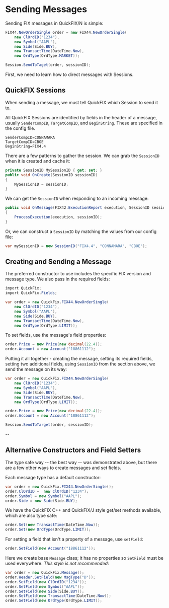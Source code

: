 Sending Messages
================

Sending FIX messages in QuickFIX/N is simple:

```c#
FIX44.NewOrderSingle order = new FIX44.NewOrderSingle(
    new ClOrdID("1234"),
    new Symbol("AAPL"),
    new Side(Side.BUY),
    new TransactTime(DateTime.Now),
    new OrdType(OrdType.MARKET));

Session.SendToTaget(order, sessionID);
```

First, we need to learn how to direct messages with Sessions.


QuickFIX Sessions
-----------------

When sending a message, we must tell QuickFIX which Session to send it
to.

All QuickFIX Sessions are identified by fields in the header of a
message, usually `SenderCompID`, `TargetCompID`, and `BeginString`.
These are specified in the config file.

```
SenderCompID=CONNAMARA
TargetCompID=CBOE
BeginString=FIX4.4
```

There are a few patterns to gather the session.  We can grab the `SessionID` when it is created and cache it:

```c#
private SessionID MySessionID { get; set; }
public void OnCreate(SessionID sessionID)
{
    MySessionID = sessionID;
}
```

We can get the `SessionID` when responding to an incoming message:

```c#
public void OnMessage(FIX42.ExecutionReport execution, SessionID sessionID) 
{
    ProcessExecution(execution, sessionID);
}
```

Or, we can construct a `SessionID` by matching the values from
our config file:

```c#
var mySessionID = new SessionID("FIX4.4", "CONNAMARA", "CBOE");
```

Creating and Sending a Message
------------------------------

The preferred constructor to use includes the specific FIX version
and message type.  We also pass in the required fields:

```c#
import QuickFix;
import QuickFix.Fields;

var order = new QuickFix.FIX44.NewOrderSingle(
    new ClOrdID("1234"),
    new Symbol("AAPL"),
    new Side(Side.BUY),
    new TransactTime(DateTime.Now),
    new OrdType(OrdType.LIMIT));
```

To set fields, use the message's field properties:

```c#
order.Price = new Price(new decimal(22.4));
order.Account = new Account("18861112");
```

Putting it all together - creating the message, setting its required
fields, setting two additional fields, using `SessionID` from the
section above, we send the message on its way:

```c#
var order = new QuickFix.FIX44.NewOrderSingle(
    new ClOrdID("1234"),
    new Symbol("AAPL"),
    new Side(Side.BUY),
    new TransactTime(DateTime.Now),
    new OrdType(OrdType.LIMIT));

order.Price = new Price(new decimal(22.4));
order.Account = new Account("18861112");

Session.SendToTarget(order, sessionID);
```

--

Alternative Constructors and Field Setters
------------------------------------------

The type safe way -- the best way -- was demonstrated above, but there
are a few other ways to create messages and set fields.

Each message type has a default constructor:

```c#
var order = new QuickFix.FIX44.NewOrderSingle();
order.ClOrdID =  new ClOrdID("1234");
order.Symbol = new Symbol("AAPL");
order.Side = new Side(Side.BUY);
```

We have the QuickFIX C++ and QuickFIX/J style get/set methods available,
which are also type safe:

```c#
order.Set(new TransactTime(DateTime.Now));
order.Set(new OrdType(OrdType.LIMIT));
```

For setting a field that isn't a property of a message, use `setField`:

```c#
order.SetField(new Account("18861112"));
```

Here we create base `Message` class;  it has no properties so `SetField`
must be used everywhere.  *This style is not recommended*:

```c#
var order = new QuickFix.Message();
order.Header.SetField(new MsgType("D"));
order.SetField(new ClOrdID("1234"));
order.SetField(new Symbol("AAPL"));
order.SetField(new Side(Side.BUY));
order.SetField(new TransactTime(DateTime.Now));
order.SetField(new OrdType(OrdType.LIMIT));
```

